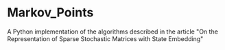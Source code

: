 # Markov_Points
A Python implementation of the algorithms described in the article "On the Representation of Sparse Stochastic Matrices with State Embedding"
